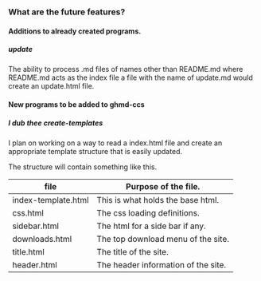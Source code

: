 
### What are the future features?

#### Additions to already created programs.

##### update

The ability to process .md files of names other than README.md where README.md acts as the index file a file with the name of update.md would create an update.html file.

#### New programs to be added to ghmd-ccs

##### I dub thee create-templates

I plan on working on a way to read a index.html file and create an appropriate template structure that is easily updated.

The structure will contain something like this.

file | Purpose of the file.
----|----
index-template.html | This is what holds the base html.
css.html | The css loading definitions.
sidebar.html | The html for a side bar if any.
downloads.html | The top download menu of the site.
title.html | The title of the site.
header.html | The header information of the site.
